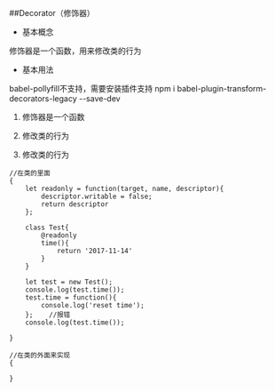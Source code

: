 ##Decorator（修饰器）

- 基本概念

修饰器是一个函数，用来修改类的行为

- 基本用法

babel-pollyfill不支持，需要安装插件支持 npm i babel-plugin-transform-decorators-legacy --save-dev

1. 修饰器是一个函数

2. 修改类的行为

3. 修改类的行为

```
//在类的里面
{
    let readonly = function(target, name, descriptor){
        descriptor.writable = false;
        return descriptor
    };
    
    class Test{
        @readonly
        time(){
            return '2017-11-14'
        }
    }
    
    let test = new Test();
    console.log(test.time());
    test.time = function(){
        console.log('reset time');
    };    //报错
    console.log(test.time());

}
```

```
//在类的外面来实现
{
    
}
```











